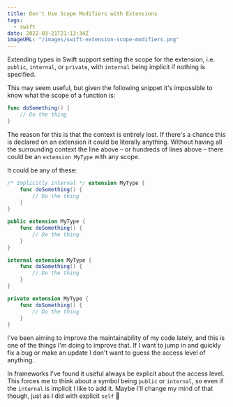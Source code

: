 ```yaml
---
title: Don't Use Scope Modifiers with Extensions
tags:
  - swift
date: 2022-03-21T21:13:34Z
imageURL: "/images/swift-extension-scope-modifiers.png"
---
```


Extending types in Swift support setting the scope for the extension, i.e. `public`, `internal`, or `private`, with `internal` being implicit if nothing is specified.

This may seem useful, but given the following snippet it's impossible to know what the scope of a function is:

```swift
func doSomething() {
    // Do the thing
}
```

<!-- more -->

The reason for this is that the context is entirely lost. If there's a chance this is declared on an extension it could be literally anything. Without having all the surrounding context the line above – or hundreds of lines above – there could be an `extension MyType` with any scope.

It could be any of these:

```swift
/* Implicitly internal */ extension MyType {
    func doSomething() {
        // Do the thing
    }
}
```

```swift
public extension MyType {
    func doSomething() {
        // Do the thing
    }
}
```

```swift
internal extension MyType {
    func doSomething() {
        // Do the thing
    }
}
```

```swift
private extension MyType {
    func doSomething() {
        // Do the thing
    }
}
```

I've been aiming to improve the maintainability of my code lately, and this is one of the things I'm doing to improve that. If I want to jump in and quickly fix a bug or make an update I don't want to guess the access level of anything.

In frameworks I've found it useful always be explicit about the access level. This forces me to think about a symbol being `public` or `internal`, so even if the `internal` is implicit I like to add it. Maybe I'll change my mind of that though, just as I did with explicit `self` 😬
